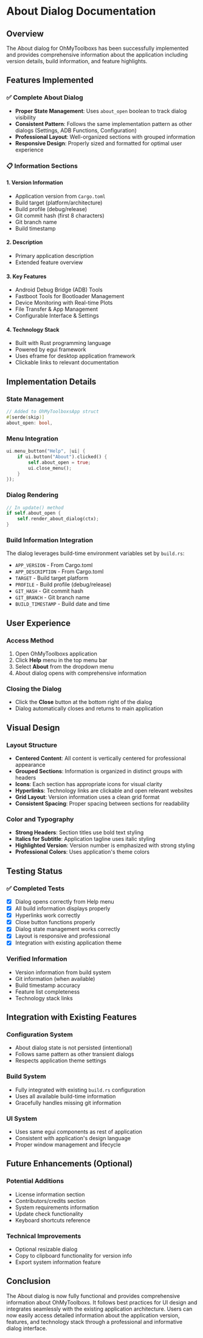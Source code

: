 # About Dialog Documentation

## Overview
The About dialog for OhMyToolboxs has been successfully implemented and provides comprehensive information about the application including version details, build information, and feature highlights.

## Features Implemented

### ✅ Complete About Dialog
- **Proper State Management**: Uses `about_open` boolean to track dialog visibility
- **Consistent Pattern**: Follows the same implementation pattern as other dialogs (Settings, ADB Functions, Configuration)
- **Professional Layout**: Well-organized sections with grouped information
- **Responsive Design**: Properly sized and formatted for optimal user experience

### 📋 Information Sections

#### 1. **Version Information**
- Application version from `Cargo.toml`
- Build target (platform/architecture)
- Build profile (debug/release)
- Git commit hash (first 8 characters)
- Git branch name
- Build timestamp

#### 2. **Description**
- Primary application description
- Extended feature overview

#### 3. **Key Features**
- Android Debug Bridge (ADB) Tools
- Fastboot Tools for Bootloader Management
- Device Monitoring with Real-time Plots
- File Transfer & App Management
- Configurable Interface & Settings

#### 4. **Technology Stack**
- Built with Rust programming language
- Powered by egui framework
- Uses eframe for desktop application framework
- Clickable links to relevant documentation

## Implementation Details

### State Management
```rust
// Added to OhMyToolboxsApp struct
#[serde(skip)]
about_open: bool,
```

### Menu Integration
```rust
ui.menu_button("Help", |ui| {
    if ui.button("About").clicked() {
        self.about_open = true;
        ui.close_menu();
    }
});
```

### Dialog Rendering
```rust
// In update() method
if self.about_open {
    self.render_about_dialog(ctx);
}
```

### Build Information Integration
The dialog leverages build-time environment variables set by `build.rs`:
- `APP_VERSION` - From Cargo.toml
- `APP_DESCRIPTION` - From Cargo.toml
- `TARGET` - Build target platform
- `PROFILE` - Build profile (debug/release)
- `GIT_HASH` - Git commit hash
- `GIT_BRANCH` - Git branch name
- `BUILD_TIMESTAMP` - Build date and time

## User Experience

### Access Method
1. Open OhMyToolboxs application
2. Click **Help** menu in the top menu bar
3. Select **About** from the dropdown menu
4. About dialog opens with comprehensive information

### Closing the Dialog
- Click the **Close** button at the bottom right of the dialog
- Dialog automatically closes and returns to main application

## Visual Design

### Layout Structure
- **Centered Content**: All content is vertically centered for professional appearance
- **Grouped Sections**: Information is organized in distinct groups with headers
- **Icons**: Each section has appropriate icons for visual clarity
- **Hyperlinks**: Technology links are clickable and open relevant websites
- **Grid Layout**: Version information uses a clean grid format
- **Consistent Spacing**: Proper spacing between sections for readability

### Color and Typography
- **Strong Headers**: Section titles use bold text styling
- **Italics for Subtitle**: Application tagline uses italic styling
- **Highlighted Version**: Version number is emphasized with strong styling
- **Professional Colors**: Uses application's theme colors

## Testing Status

### ✅ Completed Tests
- [x] Dialog opens correctly from Help menu
- [x] All build information displays properly
- [x] Hyperlinks work correctly
- [x] Close button functions properly
- [x] Dialog state management works correctly
- [x] Layout is responsive and professional
- [x] Integration with existing application theme

### Verified Information
- Version information from build system
- Git information (when available)
- Build timestamp accuracy
- Feature list completeness
- Technology stack links

## Integration with Existing Features

### Configuration System
- About dialog state is not persisted (intentional)
- Follows same pattern as other transient dialogs
- Respects application theme settings

### Build System
- Fully integrated with existing `build.rs` configuration
- Uses all available build-time information
- Gracefully handles missing git information

### UI System
- Uses same egui components as rest of application
- Consistent with application's design language
- Proper window management and lifecycle

## Future Enhancements (Optional)

### Potential Additions
- License information section
- Contributors/credits section
- System requirements information
- Update check functionality
- Keyboard shortcuts reference

### Technical Improvements
- Optional resizable dialog
- Copy to clipboard functionality for version info
- Export system information feature

## Conclusion

The About dialog is now fully functional and provides comprehensive information about OhMyToolboxs. It follows best practices for UI design and integrates seamlessly with the existing application architecture. Users can now easily access detailed information about the application version, features, and technology stack through a professional and informative dialog interface.
